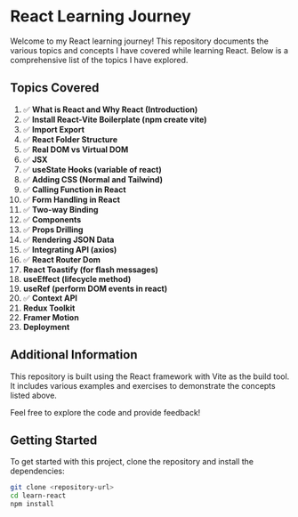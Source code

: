 # React Learning Journey

Welcome to my React learning journey! This repository documents the various topics and concepts I have covered while learning React. Below is a comprehensive list of the topics I have explored.

## Topics Covered

1. ✅ **What is React and Why React (Introduction)**
2. ✅ **Install React-Vite Boilerplate (npm create vite)**
3. ✅ **Import Export**
4. ✅ **React Folder Structure**
5. ✅ **Real DOM vs Virtual DOM**
6. ✅ **JSX**
7. ✅ **useState Hooks (variable of react)**
8. ✅ **Adding CSS (Normal and Tailwind)**
9. ✅ **Calling Function in React**
10. ✅ **Form Handling in React**
11. ✅ **Two-way Binding**
12. ✅ **Components**
13. ✅ **Props Drilling**
14. ✅ **Rendering JSON Data**
15. ✅ **Integrating API (axios)**
16. ✅ **React Router Dom**
17. **React Toastify (for flash messages)**
18. **useEffect (lifecycle method)**
19. **useRef (perform DOM events in react)**
20. ✅ **Context API**
21. **Redux Toolkit**
22. **Framer Motion**
23. **Deployment**

## Additional Information

This repository is built using the React framework with Vite as the build tool. It includes various examples and exercises to demonstrate the concepts listed above.

Feel free to explore the code and provide feedback!

## Getting Started

To get started with this project, clone the repository and install the dependencies:

```sh
git clone <repository-url>
cd learn-react
npm install